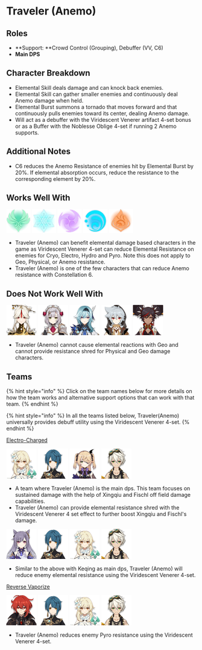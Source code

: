 # Traveler (Anemo)

## Roles

* **Support: **Crowd Control (Grouping), Debuffer (VV, C6)
* **Main DPS**

## Character Breakdown

* Elemental Skill deals damage and can knock back enemies. 
* Elemental Skill can gather smaller enemies and continuously deal Anemo damage when held.
* Elemental Burst summons a tornado that moves forward and that continuously pulls enemies toward its center, dealing Anemo damage. 
* Will act as a debuffer with the Viridescent Venerer artifact 4-set bonus or as a Buffer with the Noblesse Oblige 4-set if running 2 Anemo supports.

## Additional Notes

* C6 reduces the Anemo Resistance of enemies hit by Elemental Burst by 20%. If elemental absorption occurs, reduce the resistance to the corresponding element by 20%.

## Works Well With

![](../../.gitbook/assets/element_anemo.webp) ![](../../.gitbook/assets/element_cryo.webp) ![](../../.gitbook/assets/element_electro.webp) ![](../../.gitbook/assets/element_hydro.webp) ![](../../.gitbook/assets/element_pyro.webp) 

* Traveler (Anemo) can benefit elemental damage based characters in the game as Viridescent Venerer 4-set can reduce Elemental Resistance on enemies for Cryo, Electro, Hydro and Pyro. Note this does not apply to Geo, Physical, or Anemo resistance.
* Traveler (Anemo) is one of the few characters that can reduce Anemo resistance with Constellation 6.

## Does Not Work Well With

![](../../.gitbook/assets/ui_avataricon_ningguang.png) ![](../../.gitbook/assets/ui_avataricon_noelle.png) ![](../../.gitbook/assets/ui_avataricon_eula.png) ![](../../.gitbook/assets/ui_avataricon_razor.png) ![](../../.gitbook/assets/ui_avataricon_xinyan.png) 

* Traveler (Anemo) cannot cause elemental reactions with Geo and cannot provide resistance shred for Physical and Geo damage characters.

## Teams

{% hint style="info" %}
Click on the team names below for more details on how the team works and alternative support options that can work with that team.
{% endhint %}

{% hint style="info" %}
In all the teams listed below, Traveler(Anemo) universally provides debuff utility using the Viridescent Venerer 4-set.
{% endhint %}

[Electro-Charged](../../teams/electro-charged.md)

![](../../.gitbook/assets/ui_avataricon_lumine_anemo.png) ![](../../.gitbook/assets/ui_avataricon_xingqiu.png) ![](../../.gitbook/assets/ui_avataricon_fischl.png) ![](../../.gitbook/assets/ui_avataricon_bennett.png) 

* A team where Traveler (Anemo) is the main dps. This team focuses on sustained damage with the help of Xingqiu and Fischl off field damage capabilities.
* Traveler (Anemo) can provide elemental resistance shred with the Viridescent Venerer 4 set effect to further boost Xingqiu and Fischl's damage.

![](../../.gitbook/assets/ui_avataricon_keqing.png) ![](../../.gitbook/assets/ui_avataricon_xingqiu.png) ![](../../.gitbook/assets/ui_avataricon_lumine_anemo.png) ![](../../.gitbook/assets/ui_avataricon_bennett.png) 

* Similar to the above with Keqing as main dps, Traveler (Anemo) will reduce enemy elemental resistance using the Viridescent Venerer 4-set.

[Reverse Vaporize ](../../teams/reverse-vaporize.md)

![](../../.gitbook/assets/ui_avataricon_diluc.png) ![](../../.gitbook/assets/ui_avataricon_xingqiu.png) ![](../../.gitbook/assets/ui_avataricon_lumine_anemo.png) ![](../../.gitbook/assets/ui_avataricon_bennett.png) 

* Traveler (Anemo) reduces enemy Pyro resistance using the Viridescent Venerer 4-set.
